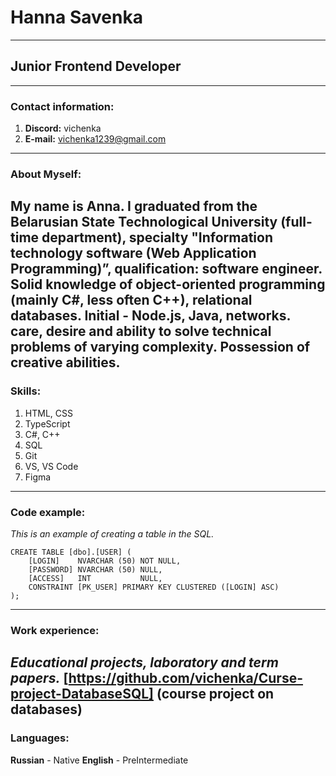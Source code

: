 # Hanna Savenka
---

## Junior Frontend Developer
---

### Contact information:
1. **Discord:** vichenka
2. **E-mail:** vichenka1239@gmail.com
---

### About Myself:
My name is Anna. I graduated from the Belarusian State Technological University
(full-time department), specialty "Information technology software
(Web Application Programming)”, qualification: software engineer.
Solid knowledge of object-oriented programming (mainly C#,
less often C++), relational databases. Initial - Node.js, Java, networks. care, desire and
ability to solve technical problems of varying complexity. Possession of creative abilities.
---

### Skills:
1. HTML, CSS
2. TypeScript
3. C#, C++
4. SQL
4. Git
5. VS, VS Code
6. Figma
---

### Code example:
*This is an example of creating a table in the SQL.*

```
CREATE TABLE [dbo].[USER] (
    [LOGIN]    NVARCHAR (50) NOT NULL,
    [PASSWORD] NVARCHAR (50) NULL,
    [ACCESS]   INT           NULL,
    CONSTRAINT [PK_USER] PRIMARY KEY CLUSTERED ([LOGIN] ASC)
);
```
---

### Work experience:
*Educational projects, laboratory and term papers.*
[https://github.com/vichenka/Curse-project-DatabaseSQL] (course project on databases)
---

### Languages:
**Russian** - Native
**English** - PreIntermediate

